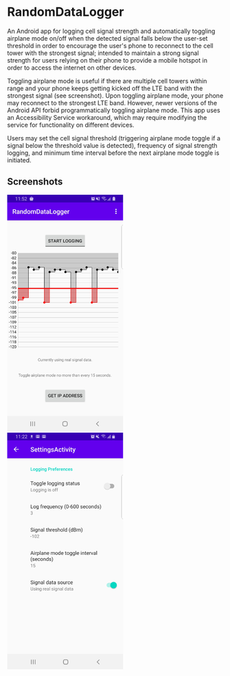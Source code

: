 # RandomDataLogger
An Android app for logging cell signal strength and automatically toggling airplane mode on/off when the detected signal falls below the user-set 
threshold in order to encourage the user's phone to reconnect to the cell tower with the strongest signal; intended to maintain a strong signal strength 
for users relying on their phone to provide a mobile hotspot in order to access the internet on other devices.

Toggling airplane mode is useful if there are multiple cell towers within range and your phone keeps getting kicked off the LTE band with the strongest signal (see screenshot). Upon toggling airplane mode, your phone may reconnect to the strongest LTE band. However, newer versions of the Android API forbid programmatically toggling airplane mode. This app uses an Accessibility Service workaround, which may require modifying the service for functionality on different devices.

Users may set the cell signal threshold (triggering airplane mode toggle if a signal below the threshold value is detected), frequency of signal strength logging, and minimum time interval before the next airplane mode toggle is initiated.

## Screenshots
<p float="left">
  <img src="https://github.com/nina-af/RandomDataLogger/blob/master/RandomDataLogger_sh1.jpg" alt="Main Activity" width="270" height="550" />
  <img src="https://github.com/nina-af/RandomDataLogger/blob/master/RandomDataLogger_sg2.jpg" alt="Main Activity" width="270" height="550" />
</p>




